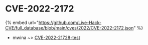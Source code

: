# CVE-2022-2172
{% embed url="https://github.com/Live-Hack-CVE/full_database/blob/main/cves/2022/CVE-2022-2172.json" %}

* mwina ~> [CVE-2022-21728-test](https://www.alice-snow.ru/2022/database/cve-2022-2172/cve-2022-21728-test-mwina)